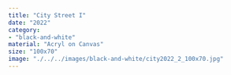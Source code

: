 ```yaml
---
title: "City Street I"
date: "2022"
category: 
- "black-and-white"
material: "Acryl on Canvas"
size: "100x70"
image: "./../../images/black-and-white/city2022_2_100x70.jpg"
---
```

